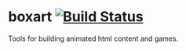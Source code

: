 # boxart [![Build Status](https://travis-ci.org/boxart/boxart.svg?branch=master)](https://travis-ci.org/boxart/boxart)

Tools for building animated html content and games.
